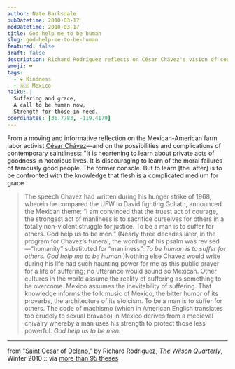 ```yaml
---
author: Nate Barksdale
pubDatetime: 2010-03-17
modDatetime: 2010-03-17
title: God help me to be human
slug: god-help-me-to-be-human
featured: false
draft: false
description: Richard Rodriguez reflects on César Chávez's vision of courage and suffering for others in the context of Mexican identity and dignity.
emoji: 💔
tags:
  - ❤️ Kindness
  - 🇲🇽 Mexico
haiku: |
  Suffering and grace,  
  A call to be human now,  
  Strength for those in need.
coordinates: [36.7783, -119.4179]
---
```


From a moving and informative reflection on the Mexican-American farm labor activist [César Chávez](http://en.wikipedia.org/wiki/C%C3%A9sar_Ch%C3%A1vez)—and on the possibilities and complications of contemporary saintliness: "It is heartening to learn about private acts of goodness in notorious lives. It is discouraging to learn of the moral failures of famously good people. The former console. But to learn [the latter] is to be confronted with the knowledge that flesh is a complicated medium for grace

> The speech Chavez had written during his hunger strike of 1968, wherein he compared the UFW to David fighting Goliath, announced the Mexican ­theme: “I am convinced that the truest act of courage, the strongest act of manliness is to sacrifice ourselves for others in a totally ­non-­violent struggle for justice. To be a man is to suffer for others. God help us to be ­men.” (Nearly three decades later, in the program for Chavez’s funeral, the wording of his psalm was revised—“humanity” substituted for “manliness”: _To be human is to suffer for others. God help me to be human._)Nothing else Chavez would write during his life had such haunting power for me as this public prayer for a life of suffering; no utterance would sound so Mexican. Other cultures in the world assume the reality of suffering as something to be overcome. Mexico assumes the inevitability of suffering. That knowledge informs the folk music of Mexico, the bitter humor of its proverbs, the architecture of its stoicism. To be a man is to suffer for others. The code of machismo (which in American English translates too crudely to sexual bravado) in Mexico derives from a medieval chivalry whereby a man uses his strength to protect those less powerful. _God help us to be men._

---

from "[Saint Cesar of Delano](https://www.google.com/search?q=%22Saint%20Cesar%20of%20Delano%22%20wilsoncenter.org)," by Richard Rodriguez, [_The Wilson Quarterly_](https://www.google.com/search?q=%22_The%20Wilson%20Quarterly_%22%20wilsoncenter.org), Winter 2010 :: via [more than 95 theses](https://www.google.com/search?q=%22more%20than%2095%20theses%22%20ayjay.tumblr.com)
